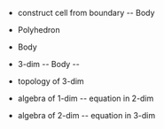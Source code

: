 - construct cell from boundary -- Body
- Polyhedron
- Body
- 3-dim -- Body --

- topology of 3-dim

- algebra of 1-dim -- equation in 2-dim
- algebra of 2-dim -- equation in 3-dim
